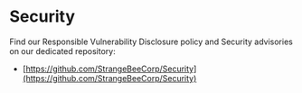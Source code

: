 # Security

Find our Responsible Vulnerability Disclosure policy and Security advisories on our dedicated repository: 

- [https://github.com/StrangeBeeCorp/Security](https://github.com/StrangeBeeCorp/Security)
